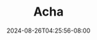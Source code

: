 --- 
title: "Acha"
description: "video  video bokep Acha twitter full vidio terbaru"
date: 2024-08-26T04:25:56-08:00
file_code: "dlbxdmkwd2fb"
draft: false
cover: "6hk4pek47778v9hn.jpg"
tags: ["Acha"]
length: 1176
fld_id: "1482749"
foldername: "Acha toge"
categories: ["Acha toge"]
views: 0
---